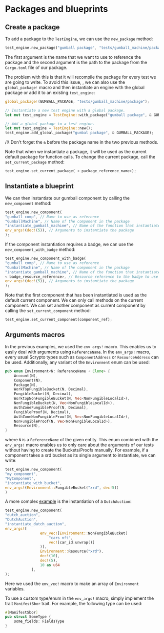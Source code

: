 # Packages and blueprints

## Create a package

To add a package to the `TestEngine`, we can use the `new_package` method:

```Rust
test_engine.new_package("gumball package", "tests/gumball_machine/package");
```

The first argument is the name that we want to use to reference the package and the second argument is the
path to the package from the `Cargo.toml` file of our package.

The problem with this is that it will recompile the package for every test we are going to write. To avoid this issue,
, we can also use the `global_package!` macro and then instantiate an
engine with the global package or add it to an existing `test_engine`:

```Rust
global_package!(GUMBALL_PACKAGE, "tests/gumball_machine/package");

// Instantiate a new test engine with a global package.
let mut test_engine = TestEngine::with_package("gumball package", & GUMBALL_PACKAGE);

// Add a global package to a test engine.
let mut test_engine = TestEngine::new();
test_engine.add_global_package("gumbal package", & GUMBALL_PACKAGE);

```

/!\ Don't forget the `&` before the package name in the two previous methods.

Note that when we instantiate a package, it will be used
as the current default package for function calls. To change the current package, call the `set_current_package` method:

```Rust
test_engine.set_current_package( < package_reference_name>);
```

## Instantiate a blueprint

We can then instantiate our gumball component by calling the `new_component` method:

```Rust
test_engine.new_component(
"gumball comp", // Name to use as reference
"GumballMachine", // Name of the component in the package
"instantiate_gumball_machine", // Name of the function that instantiates the component
env_args!(dec!(5)), // Arguments to instantiate the package
);
```

If the component instantiation requires a badge, we can use the `new_component_with_badge` method:

```Rust
test_engine.new_component_with_badge(
"gumball comp", // Name to use as reference 
"GumballMachine", // Name of the component in the package
"instantiate_gumball_machine", // Name of the function that instantiates the component
< badge_resource_reference>, // Resource reference to the badge to use
env_args!(dec!(5)), // Arguments to instantiate the package
);
```

Note that the first component that has been instantiated is used as the default current component. We can
only call methods on the current component. We can set another component as current component by calling the
`set_current_component` method:

```Rust
test_engine.set_current_component(component_ref);
```

## Arguments macros

In the previous examples, we used the `env_args!` macro. This enables us to easily deal with arguments using
`ReferenceName`. In the `env_args!` macro, every usual Scrypto types such as `ComponentAddress` or `ResourceAddress` can
be used. Additionally, any variant of the `Environment` enum can be used:

```Rust
pub enum Environment<N: ReferenceName + Clone> {
    Account(N),
    Component(N),
    Package(N),
    WorkTopFungibleBucket(N, Decimal),
    FungibleBucket(N, Decimal),
    WorktopNonFungibleBucket(N, Vec<NonFungibleLocalId>),
    NonFungibleBucket(N, Vec<NonFungibleLocalId>),
    AuthZoneFungibleProof(N, Decimal),
    FungibleProof(N, Decimal),
    AuthZoneNonFungibleProof(N, Vec<NonFungibleLocalId>),
    NonFungibleProof(N, Vec<NonFungibleLocalId>),
    Resource(N),
}
```

where `N` is a `ReferenceName` of the given entity. This enum combined with the `env_args!` macro enables us to only
care
about the arguments of our tests without having to create the Buckets/Proofs manually. For example, if a component takes
a xrd bucket as its single argument to instantiate, we can write:

```Rust
test_engine.new_component(
"my component",
"MyComponent",
"instantiate_with_bucket",
env_args!(Environment::FungibleBucket("xrd", dec!5))
)
```

A more complex [example](tests/nft_marketplace/unit_tests.rs)
is the instantiation of a `DutchAuction`:

```Rust
test_engine.new_component(
"dutch_auction",
"DutchAuction",
"instantiate_dutch_auction",
env_args![
                env_vec![Environment::NonFungibleBucket(
                    "cars nft",
                    vec![car_id.unwrap()]
                )],
                Environment::Resource("xrd"),
                dec!(10),
                dec!(5),
                10 as u64
            ],
);
```

Here we used the `env_vec!` macro to make an array of `Environment` variables.

To use a custom type/enum in the `env_args!` macro, simply implement the trait `ManifestSbor` trait.
For example, the following type can be used:

```rust
#[ManifestSbor]
pub struct SomeType {
    some_fields: FieldsType
}

```